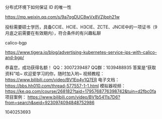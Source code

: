  

 
分布式环境下如何保证 ID 的唯一性

https://mp.weixin.qq.com/s/9a7qgDUC8wVx8VZjbph21w


投标需要硕士学历，具备CCIE、HCIE、H3CIE、ZCTE、JNCIE中的一项证书（9月底之前需要在有效期内），符合条件的有兴趣私聊



calico-bgp 

https://www.tigera.io/blog/advertising-kubernetes-service-ips-with-calico-and-bgp/



恭喜您，成功获得名额！
QQ：3007239487
QQ群：1039488935
答案是“获取资料”哈~
欢迎爱学习的你，随时加入哟~
视频教程： https://www.bilibili.com/video/BV1Ep4y1Q7ER
电子文档：https://bbs.hh010.com/thread-577557-1-1.html
模拟器视频： https://ke.qq.com/course/268182?taid=1795768776398742&tuin=d2fbc0fa
项目案例： https://www.bilibili.com/video/BV1b5411s7D6?from=search&seid=9230974094848752986



1040253693 

